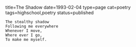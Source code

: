 title=The Shadow
date=1993-02-04
type=page
cat=poetry
tags=highschool,poetry
status=published
~~~~~~
The stealthy shadow
Following me everywhere
Whenever I move,
Where ever I go,
To make me myself.
